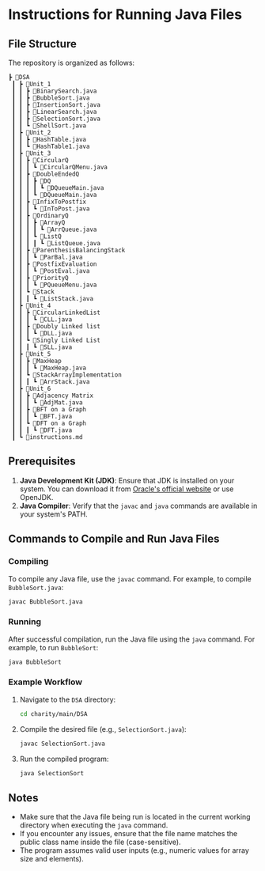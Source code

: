 # Instructions for Running Java Files

## File Structure
The repository is organized as follows:

```
┣ 📂DSA
 ┃ ┣ 📂Unit_1
 ┃ ┃ ┣ 📜BinarySearch.java
 ┃ ┃ ┣ 📜BubbleSort.java
 ┃ ┃ ┣ 📜InsertionSort.java
 ┃ ┃ ┣ 📜LinearSearch.java
 ┃ ┃ ┣ 📜SelectionSort.java
 ┃ ┃ ┗ 📜ShellSort.java
 ┃ ┣ 📂Unit_2
 ┃ ┃ ┣ 📜HashTable.java
 ┃ ┃ ┗ 📜HashTable1.java
 ┃ ┣ 📂Unit_3
 ┃ ┃ ┣ 📂CircularQ
 ┃ ┃ ┃ ┗ 📜CircularQMenu.java
 ┃ ┃ ┣ 📂DoubleEndedQ
 ┃ ┃ ┃ ┣ 📂DQ
 ┃ ┃ ┃ ┃ ┗ 📜DQueueMain.java
 ┃ ┃ ┃ ┗ 📜DQueueMain.java
 ┃ ┃ ┣ 📂InfixToPostfix
 ┃ ┃ ┃ ┗ 📜InToPost.java
 ┃ ┃ ┣ 📂OrdinaryQ
 ┃ ┃ ┃ ┣ 📂ArrayQ
 ┃ ┃ ┃ ┃ ┗ 📜ArrQueue.java
 ┃ ┃ ┃ ┗ 📂ListQ
 ┃ ┃ ┃ ┃ ┗ 📜ListQueue.java
 ┃ ┃ ┣ 📂ParenthesisBalancingStack
 ┃ ┃ ┃ ┗ 📜ParBal.java
 ┃ ┃ ┣ 📂PostfixEvaluation
 ┃ ┃ ┃ ┗ 📜PostEval.java
 ┃ ┃ ┣ 📂PriorityQ
 ┃ ┃ ┃ ┗ 📜PQueueMenu.java
 ┃ ┃ ┗ 📂Stack
 ┃ ┃ ┃ ┗ 📜ListStack.java
 ┃ ┣ 📂Unit_4
 ┃ ┃ ┣ 📂CircularLinkedList
 ┃ ┃ ┃ ┗ 📜CLL.java
 ┃ ┃ ┣ 📂Doubly Linked list
 ┃ ┃ ┃ ┗ 📜DLL.java
 ┃ ┃ ┗ 📂Singly Linked List
 ┃ ┃ ┃ ┗ 📜SLL.java
 ┃ ┣ 📂Unit_5
 ┃ ┃ ┣ 📂MaxHeap
 ┃ ┃ ┃ ┗ 📜MaxHeap.java
 ┃ ┃ ┗ 📂StackArrayImplementation
 ┃ ┃ ┃ ┗ 📜ArrStack.java
 ┃ ┣ 📂Unit_6
 ┃ ┃ ┣ 📂Adjacency Matrix
 ┃ ┃ ┃ ┗ 📜AdjMat.java
 ┃ ┃ ┣ 📂BFT on a Graph
 ┃ ┃ ┃ ┗ 📜BFT.java
 ┃ ┃ ┗ 📂DFT on a Graph
 ┃ ┃ ┃ ┗ 📜DFT.java
 ┃ ┗ 📜instructions.md
```

## Prerequisites
1. **Java Development Kit (JDK)**: Ensure that JDK is installed on your system. You can download it from [Oracle's official website](https://www.oracle.com/java/technologies/javase-downloads.html) or use OpenJDK.
2. **Java Compiler**: Verify that the `javac` and `java` commands are available in your system's PATH.


## Commands to Compile and Run Java Files

### Compiling
To compile any Java file, use the `javac` command. For example, to compile `BubbleSort.java`:
```bash
javac BubbleSort.java
```

### Running
After successful compilation, run the Java file using the `java` command. For example, to run `BubbleSort`:
```bash
java BubbleSort
```

### Example Workflow
1. Navigate to the `DSA` directory:
   ```bash
   cd charity/main/DSA
   ```
2. Compile the desired file (e.g., `SelectionSort.java`):
   ```bash
   javac SelectionSort.java
   ```
3. Run the compiled program:
   ```bash
   java SelectionSort
   ```

## Notes
- Make sure that the Java file being run is located in the current working directory when executing the `java` command.
- If you encounter any issues, ensure that the file name matches the public class name inside the file (case-sensitive).
- The program assumes valid user inputs (e.g., numeric values for array size and elements).

